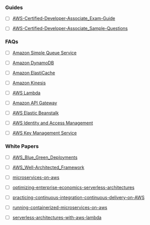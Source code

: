 ### Guides

- [ ] [AWS-Certified-Developer-Associate_Exam-Guide](AWS-Certified-Developer-Associate_Exam-Guide.pdf)

- [ ] [AWS-Certified-Developer-Associate_Sample-Questions](AWS-Certified-Developer-Associate_Sample-Questions.pdf)

### FAQs

- [ ] [Amazon Simple Queue Service](https://aws.amazon.com/sqs/faqs/)

- [ ] [Amazon DynamoDB](https://aws.amazon.com/dynamodb/faqs/)

- [ ] [Amazon ElastiCache](https://aws.amazon.com/elasticache/faqs/)

- [ ] [Amazon Kinesis](https://aws.amazon.com/kinesis/data-streams/faqs/)

- [ ] [AWS Lambda](https://aws.amazon.com/lambda/faqs/)

- [ ] [Amazon API Gateway](https://aws.amazon.com/api-gateway/faqs/)

- [ ] [AWS Elastic Beanstalk](https://aws.amazon.com/elasticbeanstalk/faqs/)

- [ ] [AWS Identity and Access Management](https://aws.amazon.com/iam/faqs/)

- [ ] [AWS Key Management Service](https://aws.amazon.com/kms/faqs/)

### White Papers

- [ ] [AWS_Blue_Green_Deployments](AWS_Blue_Green_Deployments.pdf)

- [ ] [AWS_Well-Architected_Framework](AWS_Well-Architected_Framework.pdf)

- [ ] [microservices-on-aws](microservices-on-aws.pdf)

- [ ] [optimizing-enterprise-economics-serverless-architectures](optimizing-enterprise-economics-serverless-architectures.pdf)

- [ ] [practicing-continuous-integration-continuous-delivery-on-AWS](practicing-continuous-integration-continuous-delivery-on-AWS.pdf)

- [ ] [running-containerized-microservices-on-aws](running-containerized-microservices-on-aws.pdf)

- [ ] [serverless-architectures-with-aws-lambda](serverless-architectures-with-aws-lambda.pdf)
